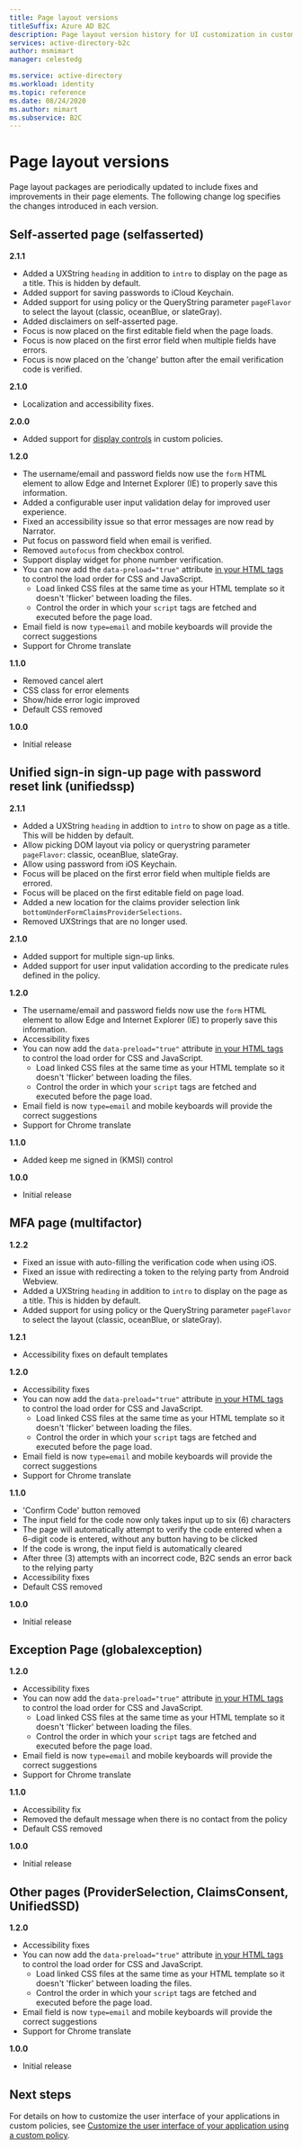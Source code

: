 ```yaml
---
title: Page layout versions
titleSuffix: Azure AD B2C
description: Page layout version history for UI customization in custom policies.
services: active-directory-b2c
author: msmimart
manager: celestedg

ms.service: active-directory
ms.workload: identity
ms.topic: reference
ms.date: 08/24/2020
ms.author: mimart
ms.subservice: B2C
---
```


# Page layout versions

Page layout packages are periodically updated to include fixes and improvements in their page elements. The following change log specifies the changes introduced in each version.

## Self-asserted page (selfasserted)

**2.1.1**

- Added a UXString `heading` in addition to `intro` to display on the page as a title. This is hidden by default.
- Added support for saving passwords to iCloud Keychain.
- Added support for using policy or the QueryString parameter `pageFlavor` to select the layout (classic, oceanBlue, or slateGray).
- Added disclaimers on self-asserted page.
- Focus is now placed on the first editable field when the page loads.
- Focus is now placed on the first error field when multiple fields have errors.
- Focus is now placed on the 'change' button after the email verification code is verified.

**2.1.0**

- Localization and accessibility fixes.

**2.0.0**

- Added support for [display controls](display-controls.md) in custom policies.

**1.2.0**

- The username/email and password fields now use the `form` HTML element to allow Edge and Internet Explorer (IE) to properly save this information.
- Added a configurable user input validation delay for improved user experience.
- Fixed an accessibility issue so that error messages are now read by Narrator. 
- Put focus on password field when email is verified. 
- Removed `autofocus` from checkbox control. 
- Support display widget for phone number verification. 
- You can now add the `data-preload="true"` attribute [in your HTML tags](custom-policy-ui-customization.md#guidelines-for-using-custom-page-content) to control the load order for CSS and JavaScript.
  - Load linked CSS files at the same time as your HTML template so it doesn't 'flicker' between loading the files.
  - Control the order in which your `script` tags are fetched and executed before the page load.
- Email field is now `type=email` and mobile keyboards will provide the correct suggestions
- Support for Chrome translate

**1.1.0**

- Removed cancel alert
- CSS class for error elements
- Show/hide error logic improved
- Default CSS removed

**1.0.0**

- Initial release

## Unified sign-in sign-up page with password reset link (unifiedssp)

**2.1.1**
- Added a UXString `heading` in addtion to `intro` to show on page as a title. This will be hidden by default.
- Allow picking DOM layout via policy or querystring parameter `pageFlavor`: classic, oceanBlue, slateGray.
- Allow using password from iOS Keychain.
- Focus will be placed on the first error field when multiple fields are errored.
- Focus will be placed on the first editable field on page load.
- Added a new location for the claims provider selection link `bottomUnderFormClaimsProviderSelections`.
- Removed UXStrings that are no longer used.

**2.1.0**

- Added support for multiple sign-up links.
- Added support for user input validation according to the predicate rules defined in the policy.

**1.2.0**

- The username/email and password fields now use the `form` HTML element to allow Edge and Internet Explorer (IE) to properly save this information.
- Accessibility fixes
- You can now add the `data-preload="true"` attribute [in your HTML tags](custom-policy-ui-customization.md#guidelines-for-using-custom-page-content) to control the load order for CSS and JavaScript.
  - Load linked CSS files at the same time as your HTML template so it doesn't 'flicker' between loading the files.
  - Control the order in which your `script` tags are fetched and executed before the page load.
- Email field is now `type=email` and mobile keyboards will provide the correct suggestions
- Support for Chrome translate

**1.1.0**

- Added keep me signed in (KMSI) control

**1.0.0**

- Initial release

## MFA page (multifactor)

**1.2.2**
- Fixed an issue with auto-filling the verification code when using iOS.
- Fixed an issue with redirecting a token to the relying party from Android Webview. 
- Added a UXString `heading` in addition to `intro` to display on the page as a title. This is hidden by default.  
- Added support for using policy or the QueryString parameter `pageFlavor` to select the layout (classic, oceanBlue, or slateGray).

**1.2.1**

- Accessibility fixes on default templates

**1.2.0**

- Accessibility fixes
- You can now add the `data-preload="true"` attribute [in your HTML tags](custom-policy-ui-customization.md#guidelines-for-using-custom-page-content) to control the load order for CSS and JavaScript.
  - Load linked CSS files at the same time as your HTML template so it doesn't 'flicker' between loading the files.
  - Control the order in which your `script` tags are fetched and executed before the page load.
- Email field is now `type=email` and mobile keyboards will provide the correct suggestions
- Support for Chrome translate

**1.1.0**

- 'Confirm Code' button removed
- The input field for the code now only takes input up to six (6) characters
- The page will automatically attempt to verify the code entered when a 6-digit code is entered, without any button having to be clicked
- If the code is wrong, the input field is automatically cleared
- After three (3) attempts with an incorrect code, B2C sends an error back to the relying party
- Accessibility fixes
- Default CSS removed

**1.0.0**

- Initial release

## Exception Page (globalexception)

**1.2.0**

- Accessibility fixes
- You can now add the `data-preload="true"` attribute [in your HTML tags](custom-policy-ui-customization.md#guidelines-for-using-custom-page-content) to control the load order for CSS and JavaScript.
  - Load linked CSS files at the same time as your HTML template so it doesn't 'flicker' between loading the files.
  - Control the order in which your `script` tags are fetched and executed before the page load.
- Email field is now `type=email` and mobile keyboards will provide the correct suggestions
- Support for Chrome translate

**1.1.0**

- Accessibility fix
- Removed the default message when there is no contact from the policy
- Default CSS removed

**1.0.0**

- Initial release

## Other pages (ProviderSelection, ClaimsConsent, UnifiedSSD)

**1.2.0**

- Accessibility fixes
- You can now add the `data-preload="true"` attribute [in your HTML tags](custom-policy-ui-customization.md#guidelines-for-using-custom-page-content) to control the load order for CSS and JavaScript.
  - Load linked CSS files at the same time as your HTML template so it doesn't 'flicker' between loading the files.
  - Control the order in which your `script` tags are fetched and executed before the page load.
- Email field is now `type=email` and mobile keyboards will provide the correct suggestions
- Support for Chrome translate

**1.0.0**

- Initial release

## Next steps

For details on how to customize the user interface of your applications in custom policies, see [Customize the user interface of your application using a custom policy](custom-policy-ui-customization.md).
